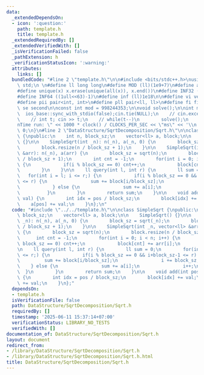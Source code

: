 ```yaml
---
data:
  _extendedDependsOn:
  - icon: ':question:'
    path: template.h
    title: template.h
  _extendedRequiredBy: []
  _extendedVerifiedWith: []
  _isVerificationFailed: false
  _pathExtension: h
  _verificationStatusIcon: ':warning:'
  attributes:
    links: []
  bundledCode: "#line 2 \"template.h\"\n\n#include <bits/stdc++.h>\nusing namespace\
    \ std;\n \n#define ll long long\n#define MOD (ll)(1e9+7)\n#define all(x) (x).begin(),(x).end()\n\
    #define unique(x) x.erase(unique(all(x)), x.end())\n#define INF32 ((1ull<<31)-1)\n\
    #define INF64 ((1ull<<63)-1)\n#define inf (ll)1e18\n\n#define vi vector<int>\n\
    #define pii pair<int, int>\n#define pll pair<ll, ll>\n#define fi first\n#define\
    \ se second\n\nconst int mod = 998244353;\n\nvoid solve();\n\nint main(){\n  \
    \  ios_base::sync_with_stdio(false);cin.tie(NULL);\n    // cin.exceptions(cin.failbit);\n\
    \    // int t; cin >> t;\n    // while(t--)\n        solve();\n    cerr << \"\\\
    nTime run: \" << 1000 * clock() / CLOCKS_PER_SEC << \"ms\" << '\\n';\n    return\
    \ 0;\n}\n#line 2 \"DataStructure/SqrtDecomposition/Sqrt.h\"\n\nclass SimpleSqrt\
    \ {\npublic:\n    int n, block_sz;\n    vector<ll> a, block;\n\n    SimpleSqrt()\
    \ {}\n\n    SimpleSqrt(int _n): n(_n), a(_n, 0) {\n        block_sz = sqrt(_n);\n\
    \        block.resize(n / block_sz + 1);\n    }\n\n    SimpleSqrt(int _n, vector<ll>\
    \ &arr): n(_n), a(arr) {\n        block_sz = sqrt(n);\n        block.resize(n\
    \ / block_sz + 1);\n        int cnt = -1;\n        for(int i = 0; i < n; i++)\
    \ {\n            if(i % block_sz == 0) cnt++;\n            block[cnt] += arr[i];\n\
    \        }\n    }\n\n    ll query(int l, int r) {\n        ll sum = 0;\n     \
    \   for(int i = l; i <= r;) {\n            if(i % block_sz == 0 && i+block_sz-1\
    \ <= r) {\n                sum += block[i/block_sz];\n                i += block_sz;\n\
    \            } else {\n                sum += a[i];\n                i++;\n  \
    \          }\n        }\n        return sum;\n    }\n\n    void add(int pos, int\
    \ val) {\n        int idx = pos / block_sz;\n        block[idx] += val;\n    \
    \    a[pos] += val;\n    }\n};\n"
  code: "#include \"../../template.h\"\n\nclass SimpleSqrt {\npublic:\n    int n,\
    \ block_sz;\n    vector<ll> a, block;\n\n    SimpleSqrt() {}\n\n    SimpleSqrt(int\
    \ _n): n(_n), a(_n, 0) {\n        block_sz = sqrt(_n);\n        block.resize(n\
    \ / block_sz + 1);\n    }\n\n    SimpleSqrt(int _n, vector<ll> &arr): n(_n), a(arr)\
    \ {\n        block_sz = sqrt(n);\n        block.resize(n / block_sz + 1);\n  \
    \      int cnt = -1;\n        for(int i = 0; i < n; i++) {\n            if(i %\
    \ block_sz == 0) cnt++;\n            block[cnt] += arr[i];\n        }\n    }\n\
    \n    ll query(int l, int r) {\n        ll sum = 0;\n        for(int i = l; i\
    \ <= r;) {\n            if(i % block_sz == 0 && i+block_sz-1 <= r) {\n       \
    \         sum += block[i/block_sz];\n                i += block_sz;\n        \
    \    } else {\n                sum += a[i];\n                i++;\n          \
    \  }\n        }\n        return sum;\n    }\n\n    void add(int pos, int val)\
    \ {\n        int idx = pos / block_sz;\n        block[idx] += val;\n        a[pos]\
    \ += val;\n    }\n};"
  dependsOn:
  - template.h
  isVerificationFile: false
  path: DataStructure/SqrtDecomposition/Sqrt.h
  requiredBy: []
  timestamp: '2025-06-11 15:37:14+07:00'
  verificationStatus: LIBRARY_NO_TESTS
  verifiedWith: []
documentation_of: DataStructure/SqrtDecomposition/Sqrt.h
layout: document
redirect_from:
- /library/DataStructure/SqrtDecomposition/Sqrt.h
- /library/DataStructure/SqrtDecomposition/Sqrt.h.html
title: DataStructure/SqrtDecomposition/Sqrt.h
---
```

